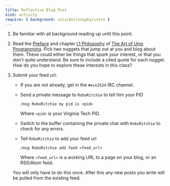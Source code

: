 ```yaml
---
title: Reflective Blog Post
kind: activity
require: { background: unix/philosophy/intro }
---
```


1. Be familiar with all background reading up until this point.

2. Read the [Preface](http://catb.org/~esr/writings/taoup/html/preface.html) and chapter
   [I.1 Philosophy](http://catb.org/esr/writings/taoup/html/philosophychapter.html)
   of
   [The Art of Unix Programming](http://www.catb.org/esr/writings/taoup/html/). Pick
   two nuggets that jump out at you and blog about them.  These could
   either be things that spark your interest, or that you don't quite
   understand. Be sure to include a cited quote for each nugget. How
   do you hope to explore these interests in this class?

3. Submit your feed url:
   - If you are not already, get in the `#ece2524` IRC channel.
   - Send a private message to `RoboRitchie` to tell him your PID

         /msg RoboRitchie my pid is <pid>

     Where `<pid>` is your Virginia Tech PID.

   - Switch to the buffer containing the private chat with `RoboRitchie` to check for any errors.
   - Tell `RoboRitchie` to add your feed url

         /msg RoboRitchie add feed <feed_url>

     Where `<feed_url>` is a working URL to a page on your blog, or an RSS/Atom feed.

   You will only have to do this once. After this any new posts you
   write will be pulled from the existing feed.
